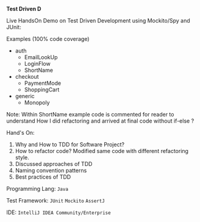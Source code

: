 **Test Driven D**

Live HandsOn Demo on Test Driven Development using Mockito/Spy and JUnit:

Examples (100% code coverage)
- auth
  - EmailLookUp
  - LoginFlow
  - ShortName
- checkout
  - PaymentMode
  - ShoppingCart
- generic
  - Monopoly

Note: Within ShortName example code is commented for reader to understand How I did refactoring and arrived at final code without if-else ?

Hand's On: 
1. Why and How to TDD for Software Project?
2. How to refactor code? Modified same code with different refactoring style.
3. Discussed approaches of TDD
4. Naming convention patterns
5. Best practices of TDD


Programming Lang:
`Java`

Test Framework:
`JUnit`
`Mockito`
`AssertJ`

IDE:
`IntelliJ IDEA Community/Enterprise`





